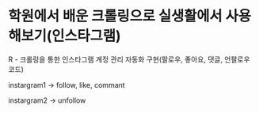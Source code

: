 # 학원에서 배운 크롤링으로 실생활에서 사용해보기(인스타그램)

R - 크롤링을 통한 인스타그램 계정 관리 자동화 구현(팔로우, 좋아요, 댓글, 언팔로우 코드)

instargram1 -> follow, like, commant

instargram2 -> unfollow
